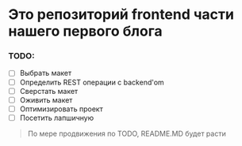 # Это репозиторий frontend части нашего первого блога

### TODO:
- [ ] Выбрать макет
- [ ] Определить REST операции с backend'om
- [ ] Сверстать макет
- [ ] Оживить макет
- [ ] Оптимизировать проект
- [ ] Посетить лапшичную

> По мере продвижения по TODO, README.MD будет расти
